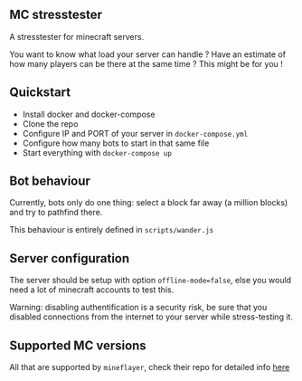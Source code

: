 

## MC stresstester

A stresstester for minecraft servers.

You want to know what load your server can handle ?
Have an estimate of how many players can be there at the same time ?
This might be for you !

## Quickstart

- Install docker and docker-compose
- Clone the repo
- Configure IP and PORT of your server in `docker-compose.yml`
- Configure how many bots to start in that same file
- Start everything with `docker-compose up`

## Bot behaviour

Currently, bots only do one thing: select a block far away (a million blocks) and try to pathfind there.

This behaviour is entirely defined in `scripts/wander.js`

## Server configuration

The server should be setup with option `offline-mode=false`, else you would need a lot of minecraft accounts to test this.

Warning: disabling authentification is a security risk, be sure that you disabled connections from the internet to your server while stress-testing it.

## Supported MC versions

All that are supported by `mineflayer`, check their repo for detailed info [here](https://github.com/PrismarineJS/mineflayer)
